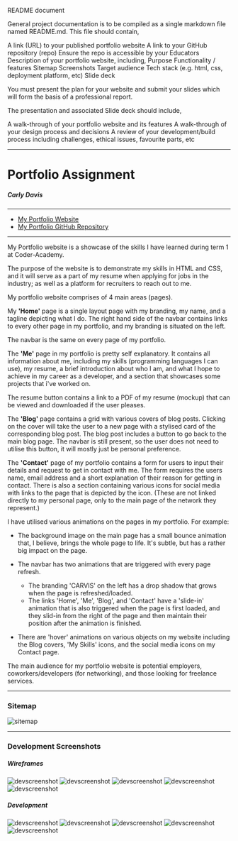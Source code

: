 README document

General project documentation is to be compiled as a single markdown file named README.md. This file should contain,

A link (URL) to your published portfolio website
A link to your GitHub repository (repo)
Ensure the repo is accessible by your Educators
Description of your portfolio website, including,
Purpose
Functionality / features
Sitemap
Screenshots
Target audience
Tech stack (e.g. html, css, deployment platform, etc)
Slide deck

You must present the plan for your website and submit your slides which will form the basis of a professional report.

The presentation and associated Slide deck should include,

A walk-through of your portfolio website and its features
A walk-through of your design process and decisions
A review of your development/build process including challenges, ethical issues, favourite parts, etc

---

# Portfolio Assignment

##### Carly Davis

---

- [My Portfolio Website](https://www.carvisdev.com "Carly Davis Portfolio")
- [My Portfolio GitHub Repository](https://github.com/Carvis7/portfolioassignment "GitHub repo for Portfolio Assignment")

---

My Portfolio website is a showcase of the skills I have learned during term 1 at Coder-Academy.

The purpose of the website is to demonstrate my skills in HTML and CSS, and it will serve as a part of my resume when applying for jobs in the industry; as well as a platform for recruiters to reach out to me.

My portfolio website comprises of 4 main areas (pages).

My __'Home'__ page is a single layout page with my branding, my name, and a tagline depicting what I do. 
The right hand side of the navbar contains links to every other page in my portfolio, and my branding is situated on the left.

The navbar is the same on every page of my portfolio.

The __'Me'__ page in my portfolio is pretty self explanatory.
It contains all information about me, including my skills (programming languages I can use), my resume, a brief introduction about who I am, and what I hope to achieve in my career as a developer, and a section that showcases some projects that i've worked on.

The resume button contains a link to a PDF of my resume (mockup) that can be viewed and downloaded if the user pleases.

The __'Blog'__ page contains a grid with various covers of blog posts. Clicking on the cover will take the user to a new page with a stylised card of the corresponding blog post.
The blog post includes a button to go back to the main blog page. The navbar is still present, so the user does not need to utilise this button, it will mostly just be personal preference.

The __'Contact'__ page of my portfolio contains a form for users to input their details and request to get in contact with me. The form requires the users name, email address and a short explanation of their reason for getting in contact.
There is also a section containing various icons for social media with links to the page that is depicted by the icon. (These are not linked directly to my personal page, only to the main page of the network they represent.)


I have utilised various animations on the pages in my portfolio.
For example:
 - The background image on the main page has a small bounce animation that, I believe, brings the whole page to life. It's subtle, but has a rather big impact on the page.

 - The navbar has two animations that are triggered with every page refresh.
   - The branding 'CARVIS' on the left has a drop shadow that grows when the page is refreshed/loaded.
   - The links 'Home', 'Me', 'Blog', and 'Contact' have a 'slide-in' animation that is also triggered when the page is first loaded, and they slid-in from the right of the page and then maintain their position after the animation is finished.

- There are 'hover' animations on various objects on my website including the Blog covers, 'My Skills' icons, and the social media icons on my Contact page.

The main audience for my portfolio website is potential employers, coworkers/developers (for networking), and those looking for freelance services.

---

### Sitemap

![sitemap](development-screenshots/sitemap.jpg)


---

### Development Screenshots

##### Wireframes

![devscreenshot](wireframes-and-mockups/wireframe1.jpeg)
![devscreenshot](wireframes-and-mockups/wireframe2.jpeg)
![devscreenshot](wireframes-and-mockups/wireframe3.jpeg)
![devscreenshot](wireframes-and-mockups/wireframe4.jpeg)
![devscreenshot](wireframes-and-mockups/wireframe5.jpeg)


##### Development

![devscreenshot](development-screenshots/devshot-1.png)
![devscreenshot](development-screenshots/devshot-2.png)
![devscreenshot](development-screenshots/devshot-3.png)
![devscreenshot](development-screenshots/devshot-4.png)
![devscreenshot](development-screenshots/devshot-5.png)

